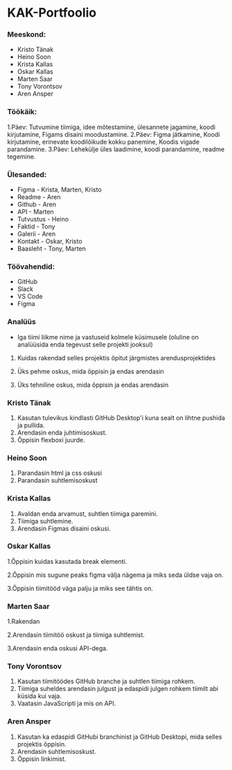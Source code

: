 # KAK-Portfoolio
### Meeskond:
* Kristo Tänak
* Heino Soon
* Krista Kallas
* Oskar Kallas
* Marten Saar
* Tony Vorontsov
* Aren Ansper

### Töökäik:
1.Päev: Tutvumine tiimiga, idee mõtestamine, ülesannete jagamine, koodi kirjutamine, Figams disaini moodustamine. 2.Päev: Figma jätkamine, Koodi kirjutamine, erinevate koodilõikude kokku panemine, Koodis vigade parandamine. 3.Päev: Lehekülje üles laadimine, koodi parandamine, readme tegemine.

### Ülesanded:
* Figma - Krista, Marten, Kristo
* Readme - Aren
* Github - Aren
* API - Marten
* Tutvustus - Heino
* Faktid - Tony
* Galerii - Aren
* Kontakt - Oskar, Kristo
* Baasleht - Tony, Marten

### Töövahendid:
* GitHub
* Slack
* VS Code
* Figma

### Analüüs
* Iga tiimi liikme nime ja vastuseid kolmele küsimusele (oluline on analüüsida enda tegevust selle projekti jooksul)

1. Kuidas rakendad selles projektis õpitut järgmistes arendusprojektides

2. Üks pehme oskus, mida õppisin ja endas arendasin

3. Üks tehniline oskus, mida õppisin ja endas arendasin

### Kristo Tänak
1. Kasutan tulevikus kindlasti GitHub Desktop'i kuna sealt on lihtne pushida ja pullida.
2. Arendasin enda juhtimisoskust.
3. Õppisin flexboxi juurde.

### Heino Soon
1. Parandasin html ja css oskusi
2. Parandasin suhtlemisoskust

### Krista Kallas
1. Avaldan enda arvamust, suhtlen tiimiga paremini.
2. Tiimiga suhtlemine.
3. Arendasin Figmas disaini oskusi.

### Oskar Kallas
1.Õppisin kuidas kasutada break elementi.  

2.Õppisin mis sugune peaks figma välja nägema ja miks seda üldse vaja on. 

3.Õppisin tiimitööd väga palju ja miks see tähtis on. 

### Marten Saar
1.Rakendan

2.Arendasin tiimitöö oskust ja tiimiga suhtlemist.

3.Arendasin enda oskusi API-dega.

### Tony Vorontsov
1. Kasutan tiimitöödes GitHub branche ja suhtlen tiimiga rohkem.
2. Tiimiga suheldes arendasin julgust ja edaspidi julgen rohkem tiimilt abi küsida kui vaja.
3. Vaatasin JavaScripti ja mis on API.

### Aren Ansper
1. Kasutan ka edaspidi GitHubi branchinist ja GitHub Desktopi, mida selles projektis õppisin.
2. Arendasin suhtlemisoskust.
3. Õppisin linkimist.
